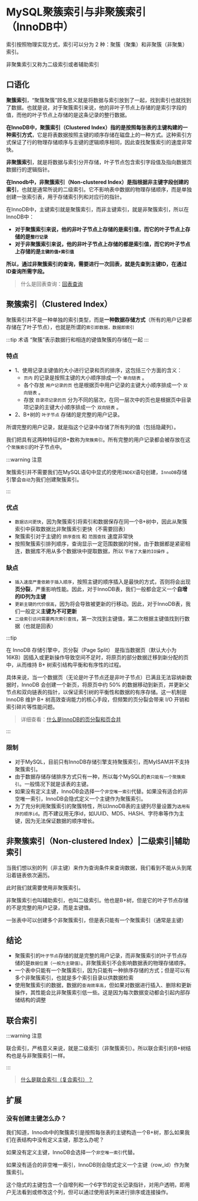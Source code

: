 # MySQL聚簇索引与非聚簇索引（InnoDB中）

索引按照物理实现方式，索引可以分为 2 种：聚簇（聚集）和非聚簇（非聚集）索引。

非聚集索引又称为二级索引或者辅助索引

## 口语化

**聚簇索引**，“聚簇聚簇”顾名思义就是将数据与索引放到了一起，找到索引也就找到了数据。也就是说，对于聚簇索引来说，他的非叶子节点上存储的是索引字段的值，而他的叶子节点上存储的是这条记录的整行数据。

**在InnoDB中，聚簇索引（Clustered Index）指的是按照每张表的主键构建的一种索引方式**，它是将表数据按照主键的顺序存储在磁盘上的一种方式。这种索引方式保证了行的物理存储顺序与主键的逻辑顺序相同，因此查找聚簇索引的速度非常快。

**非聚簇索引**，就是将数据与索引分开存储，叶子节点包含索引字段值及指向数据页数据行的逻辑指针。

**在Innodb中，非聚簇索引（Non-clustered Index）是指根据非主键字段创建的索引**，也就是通常所说的二级索引。它不影响表中数据的物理存储顺序，而是单独创建一张索引表，用于存储索引列和对应行的指针。


在InnoDB中，主键索引就是聚簇索引，而非主键索引，就是非聚簇索引，所以在InnoDB中：

- **对于聚簇索引来说，他的非叶子节点上存储的是索引值，而它的叶子节点上存储的是`整行记录`**
- **对于非聚簇索引来说，他的非叶子节点上存储的都是索引值，而它的叶子节点上存储的是`主键的值+索引值`**

**所以，通过非聚簇索引的查询，需要进行一次回表，就是先查到主键ID，在通过ID查询所需字段。**

> 什么是回表查询：[回表查询](./什么是回表查询，怎么减少回表次数？)

## 聚簇索引（Clustered Index）

聚簇索引并不是一种单独的索引类型，而是**一种数据存储方式**（所有的用户记录都存储在了叶子节点），也就是所谓的`索引即数据，数据即索引`

:::tip 术语
“聚簇”表示数据行和相连的键值聚簇的存储在一起
:::

### 特点

- 1、使用记录主键值的大小进行记录和页的排序，这包括三个方面的含义：
  - `页内` 的记录是按照主键的大小顺序排成一个 `单向链表` 。
  - 各个存放 `用户记录的页` 也是根据页中用户记录的主键大小顺序排成一个 `双向链表` 。
  - 存放 `目录项记录的页` 分为不同的层次，在同一层次中的页也是根据页中目录项记录的主键大小顺序排成一个 `双向链表` 。
- 2、B+树的 `叶子节点` 存储的是完整的用户记录。

所谓完整的用户记录，就是指这个记录中存储了所有列的值（包括隐藏列）。

我们把具有这两种特征的B+数称为`聚簇索引`。所有完整的用户记录都会被存放在这个`聚簇索引`的叶子节点中。

:::warning 注意

聚簇索引并不需要我们在MySQL语句中显式的使用`INDEX`语句创建，`InnoDB`存储引擎会`自动`为我们创建聚簇索引。

:::

### 优点

- `数据访问更快`，因为聚簇索引将索引和数据保存在同一个B+树中，因此从聚簇索引中获取数据比非聚簇索引更快（不需要回表）
- 聚簇索引对于主键的 `排序查找` 和 `范围查找` 速度非常快
- 按照聚簇索引排列顺序，查询显示一定范围数据的时候，由于数据都是紧密相连，数据库不用从多个数据块中提取数据，所以 `节省了大量的IO操作` 。

### 缺点

- `插入速度严重依赖于插入顺序`，按照主键的顺序插入是最快的方式，否则将会出现**页分裂**，严重影响性能。因此，对于InnoDB表，我们一般都会定义一个**自增的ID列为主键**
- `更新主键的代价很高`，因为将会导致被更新的行移动。因此，对于InnoDB表，我们一般定义**主键为不可更新**
- `二级索引访问需要两次索引查找`，第一次找到主键值，第二次根据主键值找到行数据（也就是回表）

:::tip

在 InnoDB 存储引擎中，页分裂（Page Split） 是指当数据页（默认大小为 16KB）因插入或更新操作导致空间不足时，将原页的部分数据迁移到新分配的页中，从而维持 B+ 树索引结构平衡和有序性的过程。

具体来说，当一个数据页（无论是叶子节点还是非叶子节点）已满且无法容纳新数据时，InnoDB 会创建一个新页，将原页中约 50% 的数据移动到新页，并更新父节点和双向链表的指针，以保证索引树的平衡性和数据的有序存储。这一机制是 InnoDB 维护 B+ 树高效查询能力的核心手段，但频繁的页分裂会带来 I/O 开销和索引碎片等性能问题。

> 详细查看：[什么是InnoDB的页分裂和页合并](./什么是InnoDB的页分裂和页合并.md)

:::

### 限制

- 对于MySQL，目前只有InnoDB存储引擎支持聚簇索引，而MyISAM并不支持聚簇索引。
- 由于数据存储存储排序方式只有一种，所以每个MySQL的`表只能有一个聚簇索引`。一般情况下就是该表的主键。
- 如果没有定义主键，InnoDB会选择一个`非空唯一索引`代替。如果没有适合的非空唯一索引，InnoDB会隐式定义一个主键作为聚簇索引。
- 为了充分利用聚簇索引的聚簇特性，所以InnoDB表的主键列尽量设置为`选用有序的顺序id`。而不建议用无序id，如UUID、MD5、HASH、字符串等作为主键，因为无法保证数据的顺序增长。

## 非聚簇索引（Non-clustered Index）|二级索引|辅助索引

当我们想以别的列（非主键）来作为查询条件来查询数据，我们看到不能从头到尾沿着链表依次遍历。

此时我们就需要使用非聚簇索引。

非聚簇索引也叫辅助索引，也叫二级索引。他也是B+树，但是它的叶子节点存储的不是完整的用户记录，而是主键值。

一张表中可以创建多个非聚簇索引，但是表只能有一个聚簇索引（通常是主键）

## 结论

- 聚簇索引的`叶子节点`存储的就是完整的用户记录，而非聚簇索引的叶子节点存储的是`数据位置（一般为主键值）`。非聚簇索引不会影响数据表的物理存储顺序。
- 一个表中只能有一个聚簇索引，因为只能有一种排序存储的方式；但是可以有多个非聚簇索引，也就是多个索引目录以供数据检索
- 使用聚簇索引的数据，数据的`查询效率高`，但如果对数据进行插入、删除和更新操作，其性能会比非聚簇索引低一些。这是因为每次数据变动都会引起内部存储结构的调整

## 联合索引

:::warning 注意

联合索引，严格意义来说，就是二级索引（非聚簇索引）。所以联合索引的B+树结构也是与非聚簇索引一样。

:::

> [什么是联合索引（复合索引）？](./什么是联合索引（复合索引）？)

## 扩展

### 没有创建主键怎么办？

我们知道，Innodb中的聚簇索引是按照每张表的主键构造一个B+树，那么如果我们在表结构中没有定义主键，那怎么办呢？

如果没有定义主键，InnoDB会选择一个`非空唯一索引`代替。

如果没有适合的非空唯一索引，InnoDB则会隐式定义一个主键（row_id）作为聚簇索引。

这个隐式的主键包含一个自增列和一个6字节的定长记录指针，对用户透明，即用户无法看到或修改这个列，但可以通过使用该列来进行排序或连接操作。
